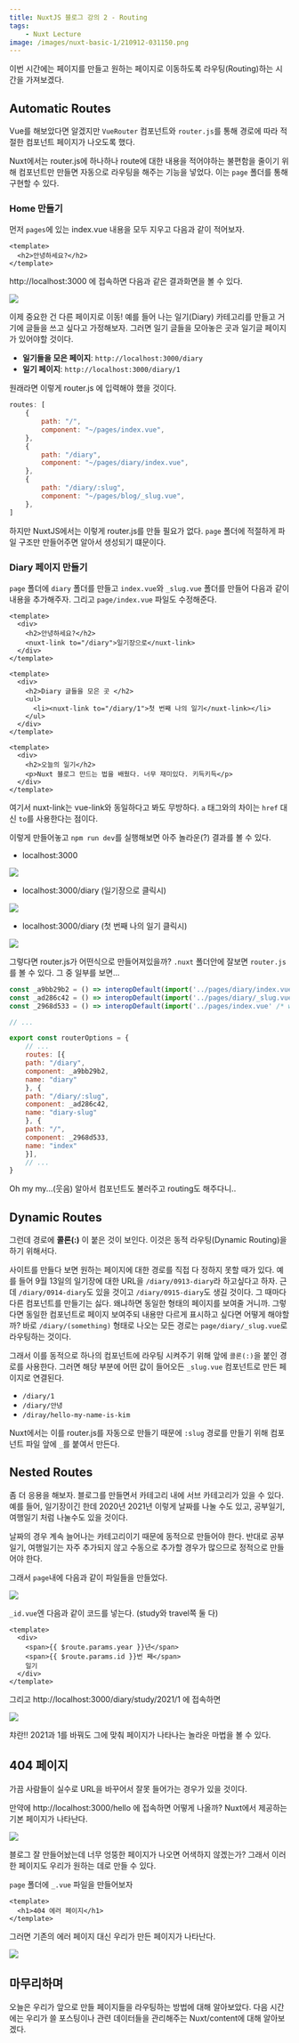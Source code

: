 ```yaml
---
title: NuxtJS 블로그 강의 2 - Routing
tags:
    - Nuxt Lecture
image: /images/nuxt-basic-1/210912-031150.png
---
```


이번 시간에는 페이지를 만들고 원하는 페이지로 이동하도록 라우팅(Routing)하는 시간을 가져보겠다.

<!--more-->

## Automatic Routes

Vue를 해보았다면 알겠지만 `VueRouter` 컴포넌트와 `router.js`를 통해 경로에 따라 적절한 컴포넌트 페이지가 나오도록 했다.

Nuxt에서는 router.js에 하나하나 route에 대한 내용을 적어야하는 불편함을 줄이기 위해 컴포넌트만 만들면 자동으로 라우팅을 해주는 기능을 넣었다. 이는 `page` 폴더를 통해 구현할 수 있다.

### Home 만들기

먼저 `pages`에 있는 index.vue 내용을 모두 지우고 다음과 같이 적어보자.

```vue [page/index.vue]
<template>
  <h2>안녕하세요?</h2>
</template>
```

http://localhost:3000 에 접속하면 다음과 같은 결과화면을 볼 수 있다.

![](/images/nuxt-basic-2/210912-190738.png)

이제 중요한 건 다른 페이지로 이동! 예를 들어 나는 일기(Diary) 카테고리를 만들고 거기에 글들을 쓰고 싶다고 가정해보자. 그러면 일기 글들을 모아놓은 곳과 일기글 페이지가 있어야할 것이다.

- **일기들을 모은 페이지**: `http://localhost:3000/diary`
- **일기 페이지**: `http://localhost:3000/diary/1`

원래라면 이렇게 router.js 에 입력해야 했을 것이다.

```js [router.js]
routes: [
    {
        path: "/",
        component: "~/pages/index.vue",
    },
    {
        path: "/diary",
        component: "~/pages/diary/index.vue",
    },
    {
        path: "/diary/:slug",
        component: "~/pages/blog/_slug.vue",
    },
]
```

하지만 NuxtJS에서는 이렇게 router.js를 만들 필요가 없다. `page` 폴더에 적절하게 파일 구조만 만들어주면 알아서 생성되기 떄문이다.

### Diary 페이지 만들기

`page` 폴더에 `diary` 폴더를 만들고 `index.vue`와 `_slug.vue` 폴더를 만들어 다음과 같이 내용을 추가해주자. 그리고 `page/index.vue` 파일도 수정해준다.

```vue [page/index.vue]
<template>
  <div>
    <h2>안녕하세요?</h2>
    <nuxt-link to="/diary">일기장으로</nuxt-link>
  </div>
</template>
```

```vue [page/diary/index.vue]
<template>
  <div>
    <h2>Diary 글들을 모은 곳 </h2>
    <ul>
      <li><nuxt-link to="/diary/1">첫 번째 나의 일기</nuxt-link></li>
    </ul>
  </div>
</template>
```

```vue [page/diary/_slug.vue]
<template>
  <div>
    <h2>오늘의 일기</h2>
    <p>Nuxt 블로그 만드는 법을 배웠다. 너무 재미있다. 키득키득</p>
  </div>
</template>
```

여기서 nuxt-link는 vue-link와 동일하다고 봐도 무방하다. `a` 태그와의 차이는 `href` 대신 `to`를 사용한다는 점이다.

이렇게 만들어놓고 `npm run dev`를 실행해보면 아주 놀라운(?) 결과를 볼 수 있다.

- localhost:3000

![](/images/nuxt-basic-2/210912-192732.png)

- localhost:3000/diary (일기장으로 클릭시)

![](/images/nuxt-basic-2/210912-192754.png)

- localhost:3000/diary (첫 번째 나의 일기 클릭시)

![](/images/nuxt-basic-2/210912-192830.png)

그렇다면 router.js가 어떤식으로 만들어져있을까? `.nuxt` 폴더안에 잘보면 `router.js`를 볼 수 있다. 그 중 일부를 보면...

```js
const _a9bb29b2 = () => interopDefault(import('../pages/diary/index.vue' /* webpackChunkName: "pages/diary/index" */))
const _ad286c42 = () => interopDefault(import('../pages/diary/_slug.vue' /* webpackChunkName: "pages/diary/_slug" */))
const _2968d533 = () => interopDefault(import('../pages/index.vue' /* webpackChunkName: "pages/index" */))

// ...

export const routerOptions = {
    // ...
    routes: [{
    path: "/diary",
    component: _a9bb29b2,
    name: "diary"
    }, {
    path: "/diary/:slug",
    component: _ad286c42,
    name: "diary-slug"
    }, {
    path: "/",
    component: _2968d533,
    name: "index"
    }],
    // ...
}
```

Oh my my...(웃음) 알아서 컴포넌트도 불러주고 routing도 해주다니..

## Dynamic Routes

그런데 경로에 **콜론(:)** 이 붙은 것이 보인다. 이것은 동적 라우팅(Dynamic Routing)을 하기 위해서다.

사이트를 만들다 보면 원하는 페이지에 대한 경로를 직접 다 정하지 못할 때가 있다. 예를 들어 9월 13일의 일기장에 대한 URL을 `/diary/0913-diary`라 하고싶다고 하자. 근데 `/diary/0914-diary`도 있을 것이고 `/diary/0915-diary`도 생길 것이다. 그 때마다 다른 컴포넌트를 만들기는 싫다. 왜냐하면 동일한 형태의 페이지를 보여줄 거니까. 그렇다면 동일한 컴포넌트로 페이지 보여주되 내용만 다르게 표시하고 싶다면 어떻게 해야할까? 바로 `/diary/(something)` 형태로 나오는 모든 경로는 `page/diary/_slug.vue`로 라우팅하는 것이다.

그래서 이를 동적으로 하나의 컴포넌트에 라우팅 시켜주기 위해 앞에 `콜론(:)`을 붙인 경로를 사용한다. 그러면 해당 부분에 어떤 값이 들어오든 `_slug.vue` 컴포넌트로 만든 페이지로 연결된다.

- `/diary/1`
- `/diary/안녕`
- `/diray/hello-my-name-is-kim`

Nuxt에서는 이를 router.js를 자동으로 만들기 때문에 `:slug` 경로를 만들기 위해 컴포넌트 파일 앞에 `_`를 붙여서 만든다.

## Nested Routes

좀 더 응용을 해보자. 블로그를 만들면서 카테고리 내에 서브 카테고리가 있을 수 있다. 예를 들어, 일기장이긴 한데 2020년 2021년 이렇게 날짜를 나눌 수도 있고, 공부일기, 여행일기 처럼 나눌수도 있을 것이다.

날짜의 경우 계속 늘어나는 카테고리이기 때문에 동적으로 만들어야 한다. 반대로 공부일기, 여행일기는 자주 추가되지 않고 수동으로 추가할 경우가 많으므로 정적으로 만들어야 한다.

그래서 `page`내에 다음과 같이 파일들을 만들었다.

![](/images/nuxt-basic-2/210912-201401.png)

`_id.vue`엔 다음과 같이 코드를 넣는다. (study와 travel쪽 둘 다)

```vue [page/diary/study/_year/_id.vue]
<template>
  <div>
    <span>{{ $route.params.year }}년</span>
    <span>{{ $route.params.id }}번 째</span>
    일기
  </div>
</template>
```

그리고 http://localhost:3000/diary/study/2021/1 에 접속하면

![](/images/nuxt-basic-2/210912-201802.png)

챠란!! 2021과 1를 바꿔도 그에 맞춰 페이지가 나타나는 놀라운 마법을 볼 수 있다.

## 404 페이지

가끔 사람들이 실수로 URL을 바꾸어서 잘못 들어가는 경우가 있을 것이다.

만약에 http://localhost:3000/hello 에 접속하면 어떻게 나올까? Nuxt에서 제공하는 기본 페이지가 나타난다.

![](/images/nuxt-basic-2/210912-202140.png)

블로그 잘 만들어놨는데 너무 엉뚱한 페이지가 나오면 어색하지 않겠는가? 그래서 이러한 페이지도 우리가 원하는 데로 만들 수 있다.

`page` 폴더에 `_.vue` 파일을 만들어보자

```vue [page/_.vue]
<template>
  <h1>404 에러 페이지</h1>
</template>
```

그러면 기존의 에러 페이지 대신 우리가 만든 페이지가 나타난다.

![](/images/nuxt-basic-2/210912-202511.png)

## 마무리하며

오늘은 우리가 앞으로 만들 페이지들을 라우팅하는 방법에 대해 알아보았다. 다음 시간에는 우리가 쓸 포스팅이나 관련 데이터들을 관리해주는 Nuxt/content에 대해 알아보겠다.
